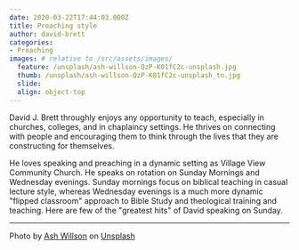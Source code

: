 ```yaml
---
date: 2020-03-22T17:44:03.000Z
title: Preaching style
author: david-brett
categories:
- Preaching
images: # relative to /src/assets/images/
  feature: /unsplash/ash-willson-QzP-K01fC2c-unsplash.jpg
  thumb: /unsplash/ash-willson-QzP-K01fC2c-unsplash_tn.jpg
  slide:
  align: object-top
---
```

David J. Brett throughly enjoys any opportunity to teach, especially in churches, colleges, and in chaplaincy settings. He thrives on connecting with people and encouraging them to think through the lives that they are constructing for themselves.
<!-- more -->
He loves speaking and preaching in a dynamic setting as Village View Community Church. He speaks on rotation on Sunday Mornings and Wednesday evenings. Sunday mornings focus on biblical teaching in casual lecture style, whereas Wednesday evenings is a much more dynamic "flipped classroom" approach to Bible Study and theological training and teaching. Here are few of the "greatest hits" of David speaking on Sunday.

* * *
Photo by <a href="https://unsplash.com/@ashwillson?utm_content=creditCopyText&utm_medium=referral&utm_source=unsplash">Ash Willson</a> on <a href="https://unsplash.com/photos/a-bookshelf-filled-with-lots-of-books-in-a-library-QzP-K01fC2c?utm_content=creditCopyText&utm_medium=referral&utm_source=unsplash">Unsplash</a>
      